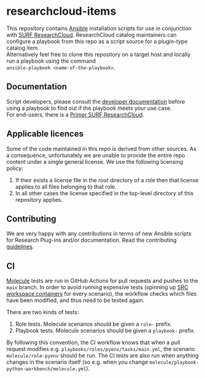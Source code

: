 # researchcloud-items
This repository contains [Ansible](https://docs.ansible.com) installation scripts for use in conjunction with [SURF ResearchCloud](https://portal.live.surfresearchcloud.nl). ResearchCloud catalog maintainers can configure a playbook from this repo as a script source for a plugin-type catalog item.  
Alternatively feel free to clone this repository on a target host and locally run a playbook using the command  
`ansible-playbook <name-of-the-playbook>`. 

## Documentation
Script developers, please consult the [developer documentation](docs/index.md) before using a playbook 
to find out if the playbook meets your use case.  
For end-users, there is a [Primer SURF ResearchCloud](docs/primer-for-users.md).

## Applicable licences
Some of the code maintained in this repo is derived from other sources. As a consequence, unfortunately we are unable to provide the entire repo content under a single general license. We use the following licensing policy:
1) If their exists a license file in the root directory of a role then that license applies to all files belonging to that role. 
2) In all other cases the license specified in the top-level directory of this repository applies. 

## Contributing
We are very happy with any contributions in terms of new Ansible scripts for Research Plug-ins and/or documentation. Read the contributing [guidelines](/CONTRIBUTING.md).

## CI

[Molecule](https://ansible.readthedocs.io/projects/molecule/) tests are run in GitHub Actions for pull requests and pushes to the `main` branch. In order to avoid running expensive tests (spinning up [SRC workspace containers](https://github.com/UtrechtUniversity/SRC-test-workspace) for every scenario), the workflow checks which files have been modified, and thus need to be tested again.

There are two kinds of tests:

1. Role tests. Molecule scenarios should be given a `role-` prefix.
1. Playbook tests. Molecule scenarios should be given a `playbook-` prefix.

By following this convention, the CI workflow knows that when a pull request modifies e.g. `playbooks/roles/pyenv/tasks/main.yml`, the scenario `molecule/role-pyenv` should be run. The CI tests are also run when anything changes in the scenario itself (so e.g. when you change `molecule/playbook-python-workbench/molecule.yml`).